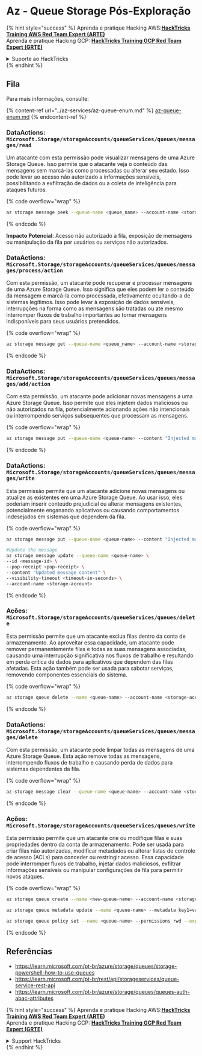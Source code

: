 # Az - Queue Storage Pós-Exploração

{% hint style="success" %}
Aprenda e pratique Hacking AWS:<img src="../../../.gitbook/assets/image (1) (1) (1).png" alt="" data-size="line">[**HackTricks Training AWS Red Team Expert (ARTE)**](https://training.hacktricks.xyz/courses/arte)<img src="../../../.gitbook/assets/image (1) (1) (1).png" alt="" data-size="line">\
Aprenda e pratique Hacking GCP: <img src="../../../.gitbook/assets/image (2).png" alt="" data-size="line">[**HackTricks Training GCP Red Team Expert (GRTE)**<img src="../../../.gitbook/assets/image (2).png" alt="" data-size="line">](https://training.hacktricks.xyz/courses/grte)

<details>

<summary>Suporte ao HackTricks</summary>

* Confira os [**planos de assinatura**](https://github.com/sponsors/carlospolop)!
* **Junte-se ao** 💬 [**grupo do Discord**](https://discord.gg/hRep4RUj7f) ou ao [**grupo do telegram**](https://t.me/peass) ou **siga**-nos no **Twitter** 🐦 [**@hacktricks\_live**](https://twitter.com/hacktricks_live)**.**
* **Compartilhe truques de hacking enviando PRs para os repositórios do** [**HackTricks**](https://github.com/carlospolop/hacktricks) e [**HackTricks Cloud**](https://github.com/carlospolop/hacktricks-cloud).

</details>
{% endhint %}

## Fila

Para mais informações, consulte:

{% content-ref url="../az-services/az-queue-enum.md" %}
[az-queue-enum.md](../az-services/az-queue-enum.md)
{% endcontent-ref %}

### DataActions: `Microsoft.Storage/storageAccounts/queueServices/queues/messages/read`

Um atacante com esta permissão pode visualizar mensagens de uma Azure Storage Queue. Isso permite que o atacante veja o conteúdo das mensagens sem marcá-las como processadas ou alterar seu estado. Isso pode levar ao acesso não autorizado a informações sensíveis, possibilitando a exfiltração de dados ou a coleta de inteligência para ataques futuros.

{% code overflow="wrap" %}
```bash
az storage message peek --queue-name <queue_name> --account-name <storage_account>
```
{% endcode %}

**Impacto Potencial**: Acesso não autorizado à fila, exposição de mensagens ou manipulação da fila por usuários ou serviços não autorizados.

### DataActions: `Microsoft.Storage/storageAccounts/queueServices/queues/messages/process/action`

Com esta permissão, um atacante pode recuperar e processar mensagens de uma Azure Storage Queue. Isso significa que eles podem ler o conteúdo da mensagem e marcá-la como processada, efetivamente ocultando-a de sistemas legítimos. Isso pode levar à exposição de dados sensíveis, interrupções na forma como as mensagens são tratadas ou até mesmo interromper fluxos de trabalho importantes ao tornar mensagens indisponíveis para seus usuários pretendidos.

{% code overflow="wrap" %}
```bash
az storage message get --queue-name <queue_name> --account-name <storage_account>
```
{% endcode %}

### DataActions: `Microsoft.Storage/storageAccounts/queueServices/queues/messages/add/action`

Com esta permissão, um atacante pode adicionar novas mensagens a uma Azure Storage Queue. Isso permite que eles injetem dados maliciosos ou não autorizados na fila, potencialmente acionando ações não intencionais ou interrompendo serviços subsequentes que processam as mensagens.

{% code overflow="wrap" %}
```bash
az storage message put --queue-name <queue-name> --content "Injected malicious message" --account-name <storage-account>
```
{% endcode %}

### DataActions: `Microsoft.Storage/storageAccounts/queueServices/queues/messages/write`

Esta permissão permite que um atacante adicione novas mensagens ou atualize as existentes em uma Azure Storage Queue. Ao usar isso, eles poderiam inserir conteúdo prejudicial ou alterar mensagens existentes, potencialmente enganando aplicativos ou causando comportamentos indesejados em sistemas que dependem da fila.

{% code overflow="wrap" %}
```bash
az storage message put --queue-name <queue-name> --content "Injected malicious message" --account-name <storage-account>

#Update the message
az storage message update --queue-name <queue-name> \
--id <message-id> \
--pop-receipt <pop-receipt> \
--content "Updated message content" \
--visibility-timeout <timeout-in-seconds> \
--account-name <storage-account>
```
{% endcode %}

### Ações: `Microsoft.Storage/storageAccounts/queueServices/queues/delete`

Esta permissão permite que um atacante exclua filas dentro da conta de armazenamento. Ao aproveitar essa capacidade, um atacante pode remover permanentemente filas e todas as suas mensagens associadas, causando uma interrupção significativa nos fluxos de trabalho e resultando em perda crítica de dados para aplicativos que dependem das filas afetadas. Esta ação também pode ser usada para sabotar serviços, removendo componentes essenciais do sistema.

{% code overflow="wrap" %}
```bash
az storage queue delete --name <queue-name> --account-name <storage-account>
```
{% endcode %}

### DataActions: `Microsoft.Storage/storageAccounts/queueServices/queues/messages/delete`

Com esta permissão, um atacante pode limpar todas as mensagens de uma Azure Storage Queue. Esta ação remove todas as mensagens, interrompendo fluxos de trabalho e causando perda de dados para sistemas dependentes da fila.

{% code overflow="wrap" %}
```bash
az storage message clear --queue-name <queue-name> --account-name <storage-account>
```
{% endcode %}

### Ações: `Microsoft.Storage/storageAccounts/queueServices/queues/write`

Esta permissão permite que um atacante crie ou modifique filas e suas propriedades dentro da conta de armazenamento. Pode ser usada para criar filas não autorizadas, modificar metadados ou alterar listas de controle de acesso (ACLs) para conceder ou restringir acesso. Essa capacidade pode interromper fluxos de trabalho, injetar dados maliciosos, exfiltrar informações sensíveis ou manipular configurações de fila para permitir novos ataques.

{% code overflow="wrap" %}
```bash
az storage queue create --name <new-queue-name> --account-name <storage-account>

az storage queue metadata update --name <queue-name> --metadata key1=value1 key2=value2 --account-name <storage-account>

az storage queue policy set --name <queue-name> --permissions rwd --expiry 2024-12-31T23:59:59Z --account-name <storage-account>
```
{% endcode %}

## Referências

* https://learn.microsoft.com/pt-br/azure/storage/queues/storage-powershell-how-to-use-queues
* https://learn.microsoft.com/pt-br/rest/api/storageservices/queue-service-rest-api
* https://learn.microsoft.com/pt-br/azure/storage/queues/queues-auth-abac-attributes

{% hint style="success" %}
Aprenda e pratique Hacking AWS:<img src="../../../.gitbook/assets/image (1) (1) (1).png" alt="" data-size="line">[**HackTricks Training AWS Red Team Expert (ARTE)**](https://training.hacktricks.xyz/courses/arte)<img src="../../../.gitbook/assets/image (1) (1) (1).png" alt="" data-size="line">\
Aprenda e pratique Hacking GCP: <img src="../../../.gitbook/assets/image (2).png" alt="" data-size="line">[**HackTricks Training GCP Red Team Expert (GRTE)**<img src="../../../.gitbook/assets/image (2).png" alt="" data-size="line">](https://training.hacktricks.xyz/courses/grte)

<details>

<summary>Support HackTricks</summary>

* Confira os [**planos de assinatura**](https://github.com/sponsors/carlospolop)!
* **Junte-se ao** 💬 [**grupo do Discord**](https://discord.gg/hRep4RUj7f) ou ao [**grupo do telegram**](https://t.me/peass) ou **siga**-nos no **Twitter** 🐦 [**@hacktricks\_live**](https://twitter.com/hacktricks_live)**.**
* **Compartilhe truques de hacking enviando PRs para os repositórios do** [**HackTricks**](https://github.com/carlospolop/hacktricks) e [**HackTricks Cloud**](https://github.com/carlospolop/hacktricks-cloud).

</details>
{% endhint %}
